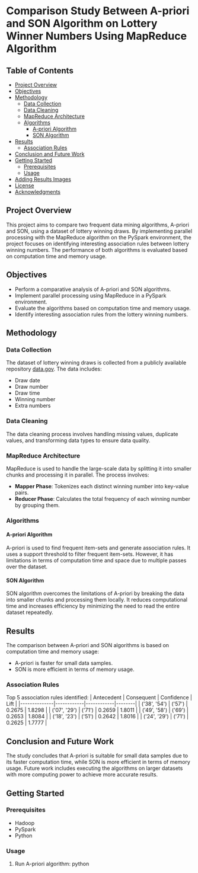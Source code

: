 # Comparison Study Between A-priori and SON Algorithm on Lottery Winner Numbers Using MapReduce Algorithm

## Table of Contents
- [Project Overview](#project-overview)
- [Objectives](#objectives)
- [Methodology](#methodology)
  - [Data Collection](#data-collection)
  - [Data Cleaning](#data-cleaning)
  - [MapReduce Architecture](#mapreduce-architecture)
  - [Algorithms](#algorithms)
    - [A-priori Algorithm](#a-priori-algorithm)
    - [SON Algorithm](#son-algorithm)
- [Results](#results)
  - [Association Rules](#association-rules)
- [Conclusion and Future Work](#conclusion-and-future-work)
- [Getting Started](#getting-started)
  - [Prerequisites](#prerequisites)
  - [Usage](#usage)
- [Adding Results Images](#adding-results-images)
- [License](#license)
- [Acknowledgments](#acknowledgments)

## Project Overview
This project aims to compare two frequent data mining algorithms, A-priori and SON, using a dataset of lottery winning draws. By implementing parallel processing with the MapReduce algorithm on the PySpark environment, the project focuses on identifying interesting association rules between lottery winning numbers. The performance of both algorithms is evaluated based on computation time and memory usage.

## Objectives
- Perform a comparative analysis of A-priori and SON algorithms.
- Implement parallel processing using MapReduce in a PySpark environment.
- Evaluate the algorithms based on computation time and memory usage.
- Identify interesting association rules from the lottery winning numbers.

## Methodology
### Data Collection
The dataset of lottery winning draws is collected from a publicly available repository [data.gov](https://data.gov). The data includes:
- Draw date
- Draw number
- Draw time
- Winning number
- Extra numbers

### Data Cleaning
The data cleaning process involves handling missing values, duplicate values, and transforming data types to ensure data quality.

### MapReduce Architecture
MapReduce is used to handle the large-scale data by splitting it into smaller chunks and processing it in parallel. The process involves:
- **Mapper Phase**: Tokenizes each distinct winning number into key-value pairs.
- **Reducer Phase**: Calculates the total frequency of each winning number by grouping them.

### Algorithms
#### A-priori Algorithm
A-priori is used to find frequent item-sets and generate association rules. It uses a support threshold to filter frequent item-sets. However, it has limitations in terms of computation time and space due to multiple passes over the dataset.

#### SON Algorithm
SON algorithm overcomes the limitations of A-priori by breaking the data into smaller chunks and processing them locally. It reduces computational time and increases efficiency by minimizing the need to read the entire dataset repeatedly.

## Results
The comparison between A-priori and SON algorithms is based on computation time and memory usage:
- A-priori is faster for small data samples.
- SON is more efficient in terms of memory usage.

### Association Rules
Top 5 association rules identified:
| Antecedent   | Consequent | Confidence | Lift   |
|--------------|------------|------------|--------|
| ('38', '54') | ('57')     | 0.2675     | 1.8298 |
| ('07', '29') | ('71')     | 0.2659     | 1.8011 |
| ('49', '58') | ('69')     | 0.2653     | 1.8084 |
| ('18', '23') | ('51')     | 0.2642     | 1.8016 |
| ('24', '29') | ('71')     | 0.2625     | 1.7777 |

## Conclusion and Future Work
The study concludes that A-priori is suitable for small data samples due to its faster computation time, while SON is more efficient in terms of memory usage. Future work includes executing the algorithms on larger datasets with more computing power to achieve more accurate results.

## Getting Started
### Prerequisites
- Hadoop
- PySpark
- Python

### Usage
1. Run A-priori algorithm:
python <script file> <input data path>

   ```sh
	python3 APRIORI_CODE.py ../dataset/200Klottey_winning_draws.txt
    ```

2. Run SON algorithm:
   
python <script file> <input data path> <max size of itemset>
```sh
python SON_ALGO.py ../dataset/200Klottey_winning_draws.txt 3
   ```
OR 
``` sh
=======> python3 SON_ALGO.py ../dataset/200Klottey_winning_draws.txt 3
```
3. Run Association Rules:
```sh
python3 AssociationRules.py ../dataset/200Klottey_winning_draws.txt
```
Thank you!
 
